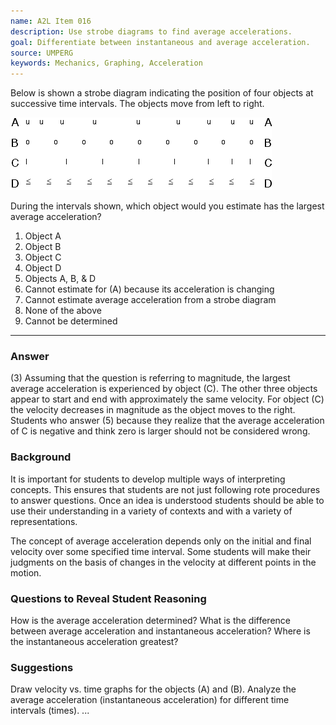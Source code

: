 ```yaml
---
name: A2L Item 016
description: Use strobe diagrams to find average accelerations.
goal: Differentiate between instantaneous and average acceleration.
source: UMPERG
keywords: Mechanics, Graphing, Acceleration
---
```


Below is shown a strobe diagram indicating the position of four objects
at successive time intervals.  The objects move from left to right.

![Item016_fig1.gif](../images/Item016_fig1.gif)

During the intervals shown, which object would you estimate has the
largest average acceleration?

1. Object A
2. Object B
3. Object C
4. Object D
5. Objects A, B, &amp; D
6. Cannot estimate for (A) because its acceleration is changing
7. Cannot estimate average acceleration from a strobe diagram
8. None of the above
9. Cannot be determined


<hr/>

### Answer

(3) Assuming that the question is referring to magnitude, the largest
average acceleration is experienced by object (C).  The other three
objects appear to start and end with approximately the same velocity. 
For object (C) the velocity decreases in magnitude as the object moves
to the right.  Students who answer (5) because they realize that the
average acceleration of C is negative and think zero is larger should
not be considered wrong.

### Background

It is important for students to develop multiple ways of interpreting
concepts.  This ensures that students are not just following rote
procedures to answer questions.  Once an idea is understood students
should be able to use their understanding in a variety of contexts and
with a variety of representations.

The concept of average acceleration depends only on the initial and
final velocity over some specified time interval.  Some students will
make their judgments on the basis of changes in the velocity at
different points in the motion.

### Questions to Reveal Student Reasoning

How is the average acceleration determined?  What is the difference
between average acceleration and instantaneous acceleration?  Where is
the instantaneous acceleration greatest?

### Suggestions

Draw velocity vs. time graphs for the objects (A) and (B).  Analyze the
average acceleration (instantaneous acceleration) for different time
intervals (times).
...
